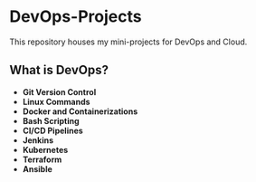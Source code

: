 # DevOps-Projects
This repository houses my mini-projects for DevOps and Cloud.
## What is DevOps?
* **Git Version Control**
* **Linux Commands**
* **Docker and Containerizations**
* **Bash Scripting**
* **CI/CD Pipelines**
* **Jenkins**
* **Kubernetes**
* **Terraform**
* **Ansible**
  

